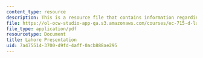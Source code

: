 ```yaml
---
content_type: resource
description: This is a resource file that contains information regarding lahore presentation.
file: https://ol-ocw-studio-app-qa.s3.amazonaws.com/courses/ec-715-d-lab-disseminating-innovations-for-the-common-good-spring-2007/7a4755143700d9fd4aff0acb888ae295_MITEC_715S07_lahore_pre.pdf
file_type: application/pdf
resourcetype: Document
title: Lahore Presentation
uid: 7a475514-3700-d9fd-4aff-0acb888ae295
---
```

